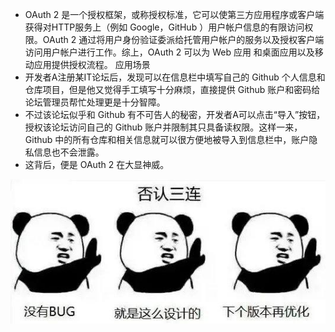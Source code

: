 - OAuth 2 是一个授权框架，或称授权标准，它可以使第三方应用程序或客户端获得对HTTP服务上（例如 Google，GitHub ）用户帐户信息的有限访问权限。OAuth 2 通过将用户身份验证委派给托管用户帐户的服务以及授权客户端访问用户帐户进行工作。综上，OAuth 2 可以为 Web 应用 和桌面应用以及移动应用提供授权流程。
应用场景
- 开发者A注册某IT论坛后，发现可以在信息栏中填写自己的 Github 个人信息和仓库项目，但是他又觉得手工填写十分麻烦，直接提供 Github 账户和密码给论坛管理员帮忙处理更是十分智障。
- 不过该论坛似乎和 Github 有不可告人的秘密，开发者A可以点击“导入”按钮，授权该论坛访问自己的 Github 账户并限制其只具备读权限。这样一来， Github 中的所有仓库和相关信息就可以很方便地被导入到信息栏中，账户隐私信息也不会泄露。
- 这背后，便是 OAuth 2 在大显神威。

![alt text](image.png)

